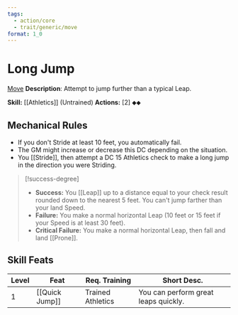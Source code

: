 ```yaml
---
tags:
  - action/core
  - trait/generic/move
format: 1_0
---
```

# Long Jump [](#Actions "Two-Action")

[Move](Move.md "General Trait")
**Description**: Attempt to jump further than a typical Leap.

**Skill:** [[Athletics]] (Untrained)
**Actions:** [2] ⬥⬥

## Mechanical Rules

- If you don't Stride at least 10 feet, you automatically fail.
- The GM might increase or decrease this DC depending on the situation.   
- You [[Stride]], then attempt a DC 15 Athletics check to make a long jump in the direction you were Striding.

> [!success-degree]
>- **Success:** You [[Leap]] up to a distance equal to your check result rounded down to the nearest 5 feet. You can't jump farther than your land Speed.  
>- **Failure:** You make a normal horizontal Leap (10 feet or 15 feet if your Speed is at least 30 feet).  
>- **Critical Failure:** You make a normal horizontal Leap, then fall and land [[Prone]].

## Skill Feats

| Level | Feat           | Req. Training     | Short Desc.                          |
| ----- | -------------- | ----------------- | ------------------------------------ |
| 1     | [[Quick Jump]] | Trained Athletics | You can perform great leaps quickly. |
